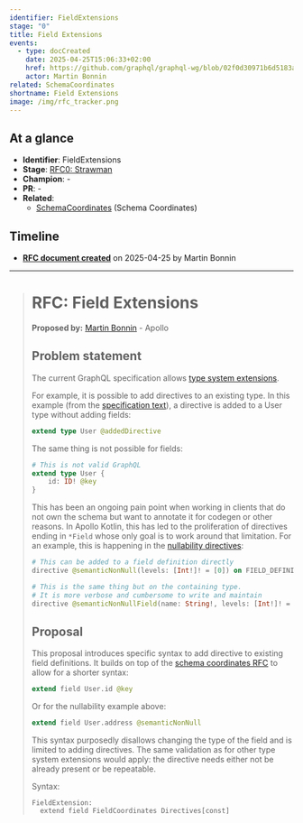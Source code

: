 ```yaml
---
identifier: FieldExtensions
stage: "0"
title: Field Extensions
events:
  - type: docCreated
    date: 2025-04-25T15:06:33+02:00
    href: https://github.com/graphql/graphql-wg/blob/02f0d30971b6d5183a23b8ceba11fd1af4f36e50/rfcs/FieldExtensions.md
    actor: Martin Bonnin
related: SchemaCoordinates
shortname: Field Extensions
image: /img/rfc_tracker.png
---
```


## At a glance

- **Identifier**: FieldExtensions
- **Stage**: [RFC0: Strawman](https://github.com/graphql/graphql-spec/blob/main/CONTRIBUTING.md#stage-0-strawman)
- **Champion**: -
- **PR**: -
- **Related**:
  - [SchemaCoordinates](/rfcs/SchemaCoordinates "Schema Coordinates / RFC0") (Schema Coordinates)

<!-- BEGIN_CUSTOM_TEXT -->



<!-- END_CUSTOM_TEXT -->

## Timeline

- **[RFC document created](https://github.com/graphql/graphql-wg/blob/02f0d30971b6d5183a23b8ceba11fd1af4f36e50/rfcs/FieldExtensions.md)** on 2025-04-25 by Martin Bonnin

<!-- VERBATIM -->

---

> # RFC: Field Extensions
> 
> **Proposed by:** [Martin Bonnin](https://mastodon.mbonnin.net/@mb) - Apollo
> 
> ## Problem statement
> 
> The current GraphQL specification allows [type system extensions](https://spec.graphql.org/draft/#sec-Type-System-Extensions). 
> 
> For example, it is possible to add directives to an existing type. In this example (from the [specification text](https://spec.graphql.org/draft/#sel-FAHZnCNCAACCck1E)), a directive is added to a User type without adding fields:
> 
> ```graphql
> extend type User @addedDirective
> ```
> 
> The same thing is not possible for fields:
> 
> ```graphql
> # This is not valid GraphQL
> extend type User {
>     id: ID! @key
> }
> ```
> 
> This has been an ongoing pain point when working in clients that do not own the schema but want to annotate it for codegen or other reasons. In Apollo Kotlin, this has led to the proliferation of directives ending in `*Field` whose only goal is to work around that limitation. For an example, this is happening in the [nullability directives](https://specs.apollo.dev/nullability/v0.4/):
> 
> ```graphql
> # This can be added to a field definition directly
> directive @semanticNonNull(levels: [Int!]! = [0]) on FIELD_DEFINITION
> 
> # This is the same thing but on the containing type.
> # It is more verbose and cumbersome to write and maintain
> directive @semanticNonNullField(name: String!, levels: [Int!]! = [0]) repeatable on OBJECT | INTERFACE
> ```
> 
> ## Proposal
> 
> This proposal introduces specific syntax to add directive to existing field definitions. It builds on top of the [schema coordinates RFC](https://github.com/graphql/graphql-wg/blob/main/rfcs/SchemaCoordinates.md) to allow for a shorter syntax:
> 
> ```graphql
> extend field User.id @key
> ```
> 
> Or for the nullability example above:
> 
> ```graphql
> extend field User.address @semanticNonNull
> ```
> 
> This syntax purposedly disallows changing the type of the field and is limited to adding directives. The same validation as for other type system extensions would apply: the directive needs either not be already present or be repeatable.
> 
> Syntax:
> 
> ```
> FieldExtension:
>   extend field FieldCoordinates Directives[const]
> ```
